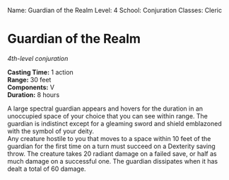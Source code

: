 Name: Guardian of the Realm
Level: 4
School: Conjuration
Classes: Cleric

# Guardian of the Realm
_4th-level conjuration_

**Casting Time:** 1 action    
**Range:** 30 feet    
**Components:** V    
**Duration:** 8 hours 

A large spectral guardian appears and hovers for the duration in an unoccupied space of your choice that you can see within range. The guardian is indistinct except for a gleaming sword and shield emblazoned with the symbol of your deity.    
Any creature hostile to you that moves to a space within 10 feet of the guardian for the first time on a turn must succeed on a Dexterity saving throw. The creature takes 20 radiant damage on a failed save, or half as much damage on a successful one. The guardian dissipates when it has dealt a total of 60 damage.
